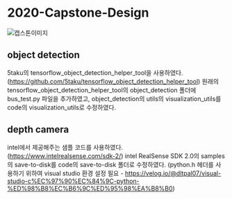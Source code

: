 # 2020-Capstone-Design

![캡스톤이미지](https://user-images.githubusercontent.com/44723287/84027141-7bdfb300-a9c9-11ea-978e-0625cd3c90bd.JPG)



## object detection
5taku의 tensorflow_object_detection_helper_tool을 사용하였다.
(https://github.com/5taku/tensorflow_object_detection_helper_tool)
원래의 tensorflow_object_detection_helper_tool의 object_detection 폴더에 
bus_test.py 파일을 추가하였고, object_detection의 utils의 visualization_utils를 code의
visualization_utils로 수정하였다.

## depth camera

intel에서 제공해주는 샘플 코드를 사용하였다.
(https://www.intelrealsense.com/sdk-2/)
intel RealSense SDK 2.0의 samples의 save-to-disk를 code의 save-to-disk 폴더로 수정하였다.
(python.h 헤더를 사용하기 위하여 visual studio 환경 설정 필요 - https://velog.io/@dltpal07/visual-studio-c%EC%97%90%EC%84%9C-python-%ED%98%B8%EC%B6%9C%ED%95%98%EA%B8%B0)

